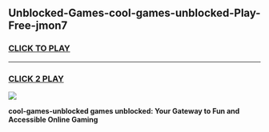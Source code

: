 
## Unblocked-Games-cool-games-unblocked-Play-Free-jmon7
<h3>
<a href="https://premium76.site?title=cool-games-unblocked&ref=19M">CLICK TO PLAY</a></h3>
<hr>

<h3>
<a href="https://premium76.site?title=cool-games-unblocked&ref=19M">CLICK 2 PLAY</a>
  
</h3>

<a href="https://premium76.site?title=cool-games-unblocked&ref=19M"><img src="https://clearcache.store/games.png"></a>


**cool-games-unblocked games unblocked: Your Gateway to Fun and Accessible Online Gaming**
